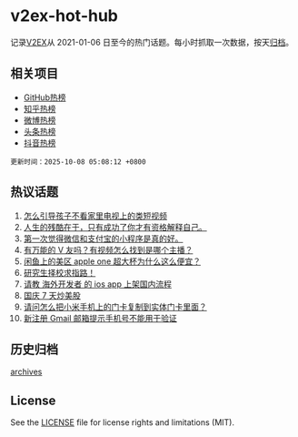 # v2ex-hot-hub

 记录[V2EX](https://www.v2ex.com/)从 2021-01-06 日至今的热门话题。每小时抓取一次数据，按天[归档](archives)。
 
 ## 相关项目

- [GitHub热榜](https://github.com/snaildev/github-hot-hub)
- [知乎热榜](https://github.com/snaildev/zhihu-hot-hub)
- [微博热榜](https://github.com/snaildev/weibo-hot-hub)
- [头条热榜](https://github.com/snaildev/toutiao-hot-hub)
- [抖音热榜](https://github.com/snaildev/douyin-hot-hub)


 `更新时间：2025-10-08 05:08:12 +0800`

## 热议话题

1. [怎么引导孩子不看家里电视上的类短视频](https://www.v2ex.com/t/1163618)
1. [人生的残酷在于，只有成功了你才有资格解释自己。](https://www.v2ex.com/t/1163572)
1. [第一次觉得微信和支付宝的小程序是真的好。](https://www.v2ex.com/t/1163616)
1. [有万能的 V 友吗？有视频怎么找到是哪个主播？](https://www.v2ex.com/t/1163636)
1. [闲鱼上的美区 apple one 超大杯为什么这么便宜？](https://www.v2ex.com/t/1163598)
1. [研究生择校求指路！](https://www.v2ex.com/t/1163574)
1. [请教 海外开发者 的 ios app 上架国内流程](https://www.v2ex.com/t/1163580)
1. [国庆 7 天炒美股](https://www.v2ex.com/t/1163624)
1. [请问怎么把小米手机上的门卡复制到实体门卡里面？](https://www.v2ex.com/t/1163587)
1. [新注册 Gmail 邮箱提示手机号不能用于验证](https://www.v2ex.com/t/1163607)

## 历史归档

[archives](archives)

## License

See the [LICENSE](LICENSE) file for license rights and limitations (MIT).
